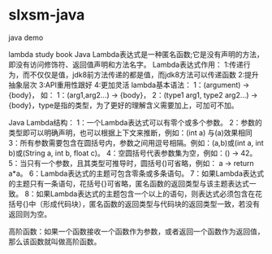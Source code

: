 # slxsm-java
java demo

lambda study book
Java Lambda表达式是一种匿名函数;它是没有声明的方法，即没有访问修饰符、返回值声明和方法名字。
Lambda表达式作用：
1:传递行为，而不仅仅是值，jdk8前方法传递的都是值，而jdk8方法可以传递函数
2:提升抽象层次
3:API重用性跟好
4:更加灵活
lambda基本语法：
1：(argument) -> {body}，
如：
1：(arg1,arg2...) -> {body}，
2：(type1 arg1, type2 arg2...) -> {body}，type是指的类型，为了更好的理解含义需要加上，可加可不加。

Java Lambda结构：
1：一个Lambda表达式可以有零个或多个参数。
2：参数的类型即可以明确声明，也可以根据上下文来推断，例如：(int a) 与(a)效果相同
3：所有参数需要包含在圆括号内，参数之间用逗号相隔。例如：(a,b)或(int a, int b)或(String a, int b, float c)。
4：空圆括号代表参数集为空，例如：() -> 42。
5：当只有一个参数，且其类型可推导时，圆括号()可省略，例如： a -> return a*a。
6：Lambda表达式的主题可包含零条或多条语句。
7：如果Lambda表达式的主题只有一条语句，花括号{}可省略，匿名函数的返回类型与该主题表达式一致。
8：如果Lambda表达式的主题包含一个以上的语句，则表达式必须包含在花括号{}中（形成代码块），匿名函数的返回类型与代码块的返回类型一致，若没有返回则为空。

高阶函数：如果一个函数接收一个函数作为参数，或者返回一个函数作为返回值，那么该函数就叫做高阶函数。


